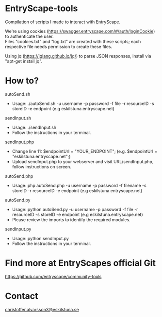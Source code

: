# EntryScape-tools
Compilation of scripts I made to interact with EntryScape.

We're using cookies (https://swagger.entryscape.com/#/auth/loginCookie) to authenticate the user.<br>
Files "cookies.txt" and "log.txt" are created with these scripts; each respective file needs permission to create these files.

Using jq (https://jqlang.github.io/jq/) to parse JSON responses, install via "apt-get install jq".

# How to?
autoSend.sh
- Usage: ./autoSend.sh -u username -p password -f file -r resourceID -s storeID -e endpoint (e.g eskilstuna.entryscape.net)

sendInput.sh
- Usage: ./sendInput.sh
- Follow the instructions in your terminal.

sendInput.php
- Change line 11: $endpointUrl = "YOUR_ENDPOINT"; (e.g. $endpointUrl = "eskilstuna.entryscape.net";)
- Upload sendInput.php to your webserver and visit URL/sendInput.php, follow instructions on screen.

autoSend.php
- Usage: php autoSend.php -u username -p password -f filename -s storeID -r resourceID -e endpoint (e.g eskilstuna.entryscape.net)

autoSend.py
- Usage: python autoSend.py -u username -p password -f file -r resourceID -s storeID -e endpoint (e.g eskilstuna.entryscape.net)
- Please review the imports to identify the required modules.

sendInput.py
- Usage: python sendInput.py
- Follow the instructions in your terminal.

# Find more at EntryScapes official Git
https://github.com/entryscape/community-tools

# Contact
christoffer.alvarsson3@eskilstuna.se
